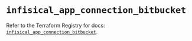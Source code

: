 # `infisical_app_connection_bitbucket`

Refer to the Terraform Registry for docs: [`infisical_app_connection_bitbucket`](https://registry.terraform.io/providers/infisical/infisical/0.15.41/docs/resources/app_connection_bitbucket).
